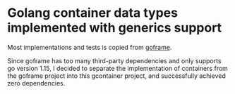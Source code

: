 # Golang container data types implemented with generics support

Most implementations and tests is copied from [goframe](https://github.com/gogf/gf).

Since goframe has too many third-party dependencies and only supports go version 1.15,
I decided to separate the implementation of containers from the goframe project into this gcontainer project, 
and successfully achieved zero dependencies.